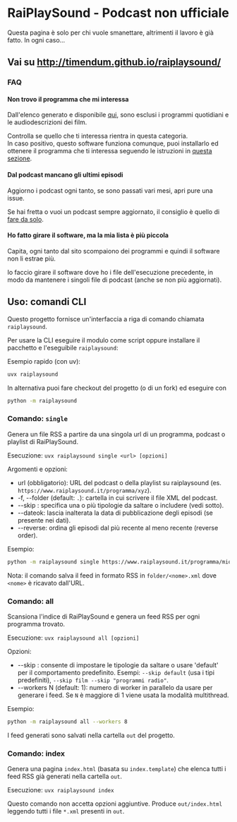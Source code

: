 # RaiPlaySound - Podcast non ufficiale

Questa pagina è solo per chi vuole smanettare, altrimenti il lavoro è già fatto. In ogni caso...

## Vai su http://timendum.github.io/raiplaysound/

### FAQ

#### Non trovo il programma che mi interessa

Dall'elenco generato e disponibile [qui](https://timendum.github.io/raiplaysound/),
sono esclusi i programmi quotidiani e le audiodescrizioni dei film.

Controlla se quello che ti interessa rientra in questa categoria.  
In caso positivo, questo software funziona comunque,
puoi installarlo ed ottenere il programma che ti interessa seguendo
le istruzioni in [questa sezione](https://timendum.github.io/raiplaysound/#diy).

#### Dal podcast mancano gli ultimi episodi

Aggiorno i podcast ogni tanto, se sono passati vari mesi, apri pure una issue.

Se hai fretta o vuoi un podcast sempre aggiornato,
il consiglio è quello di [fare da solo](https://timendum.github.io/raiplaysound/#diy).

#### Ho fatto girare il software, ma la mia lista è più piccola

Capita, ogni tanto dal sito scompaiono dei programmi e quindi il software non li estrae più.

Io faccio girare il software dove ho i file dell'esecuzione precedente,
in modo da mantenere i singoli file di podcast (anche se non più aggiornati).

## Uso: comandi CLI

Questo progetto fornisce un'interfaccia a riga di comando chiamata `raiplaysound`.

Per usare la CLI eseguire il modulo come script oppure installare il pacchetto e l'eseguibile `raiplaysound`:

Esempio rapido (con uv):

```bash
uvx raiplaysound
```

In alternativa puoi fare checkout del progetto (o di un fork)
ed eseguire con

```bash
python -m raiplaysound
```

### Comando: `single`

Genera un file RSS a partire da una singola url di un programma, podcast o playlist di RaiPlaySound.

Esecuzione: `uvx raiplaysound single <url> [opzioni]`

Argomenti e opzioni:

- url (obbligatorio): URL del podcast o della playlist su raiplaysound (es. `https://www.raiplaysound.it/programma/xyz`).
- -f, --folder (default: `.`): cartella in cui scrivere il file XML del podcast.
- --skip <tipo>: specifica una o più tipologie da saltare o includere (vedi sotto).
- --dateok: lascia inalterata la data di pubblicazione degli episodi (se presente nei dati).
- --reverse: ordina gli episodi dal più recente al meno recente (reverse order).

Esempio:

```bash
python -m raiplaysound single https://www.raiplaysound.it/programma/mio-podcast --folder out --skip default --dateok
```

Nota: il comando salva il feed in formato RSS in `folder/<nome>.xml` dove `<nome>` è ricavato dall'URL.

### Comando: all

Scansiona l'indice di RaiPlaySound e genera un feed RSS per ogni programma trovato.

Esecuzione: `uvx raiplaysound all [opzioni]`

Opzioni:

- --skip <tipo>: consente di impostare le tipologie da saltare o usare 'default' per il comportamento predefinito.
  Esempi: `--skip default` (usa i tipi predefiniti), `--skip film --skip "programmi radio"`.
- --workers N (default: 1): numero di worker in parallelo da usare per generare i feed. Se `N` è maggiore di 1 viene usata la modalità multithread.

Esempio:

```bash
python -m raiplaysound all --workers 8
```

I feed generati sono salvati nella cartella `out` del progetto.

### Comando: index

Genera una pagina `index.html` (basata su `index.template`) che elenca tutti i feed RSS già generati nella cartella `out`.

Esecuzione: `uvx raiplaysound index`

Questo comando non accetta opzioni aggiuntive. Produce `out/index.html` leggendo tutti i file `*.xml` presenti in `out`.

